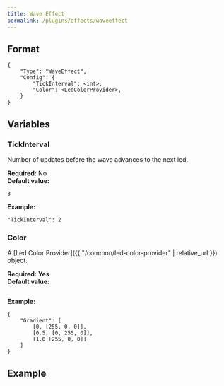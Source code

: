 ```yaml
---
title: Wave Effect
permalink: /plugins/effects/waveeffect
---
```


## Format

~~~
{
    "Type": "WaveEffect",
    "Config": {
        "TickInterval": <int>,
        "Color": <LedColorProvider>,
    }
}
~~~

## Variables

### TickInterval
<div class="variable-block" markdown="block">

Number of updates before the wave advances to the next led.

**Required:** No<br>
**Default value:**
~~~
3
~~~
**Example:**
~~~
"TickInterval": 2
~~~

</div>

### Color
<div class="variable-block" markdown="block">

A [Led Color Provider]({{ "/common/led-color-provider" | relative_url }}) object.

**Required:** **Yes**<br>
**Default value:**
~~~
~~~
**Example:**
~~~
{
    "Gradient": [
        [0, [255, 0, 0]],
        [0.5, [0, 255, 0]],
        [1.0 [255, 0, 0]]
    ]
}
~~~

</div>

## Example

~~~
~~~